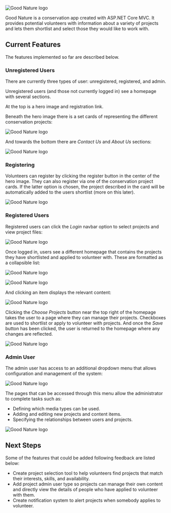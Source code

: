 ![Good Nature logo](GoodNature/wwwroot/images/home.png)


Good Nature is a conservation app created with ASP.NET Core MVC. It provides potential volunteers
with information about a variety of projects and lets them shortlist and select those they would 
like to work with.

## Current Features

The features implemented so far are described below.

### Unregistered Users

There are currently three types of user: unregistered, registered, and admin.

Unregistered users (and those not currently logged in) see a homepage with
several sections. 

At the top is a hero image and registration link.

Beneath the hero image there is a set cards of representing the different conservation projects:

![Good Nature logo](GoodNature/wwwroot/images/projects.png)

And towards the bottom there are *Contact Us* and *About Us* sections: 

![Good Nature logo](GoodNature/wwwroot/images/contact.png)

### Registering

Volunteers can register by clicking the register button in the center of the hero image. They can
also register via one of the conservation project cards. If the latter option is chosen,
the project described in the card will be automatically added to the users shortlist (more on this later).

![Good Nature logo](GoodNature/wwwroot/images/register.png)

### Registered Users

Registered users can click the *Login* navbar option to select projects and view project files:

![Good Nature logo](GoodNature/wwwroot/images/login.png)

Once logged in, users see a different homepage that contains the projects they have
shortlisted and applied to volunteer with. These are formatted as a collapsible list:

![Good Nature logo](GoodNature/wwwroot/images/collapsed.png)

![Good Nature logo](GoodNature/wwwroot/images/expanded.png)

And clicking an item displays the relevant content:

![Good Nature logo](GoodNature/wwwroot/images/bumblebeevid.png)

Clicking the *Choose Projects* button near the top right of the homepage takes the user
to a page where they can manage their projects. Checkboxes are used to shortlist or apply
to volunteer with projects. And once the *Save* button has been clicked, the user is
returned to the homepage where any changes are reflected.

![Good Nature logo](GoodNature/wwwroot/images/select.png)

### Admin User

The admin user has access to an additional dropdown menu that allows configuration
and management of the system:

![Good Nature logo](GoodNature/wwwroot/images/adminmenu.png)

The pages that can be accessed through this menu allow the administrator to complete tasks
such as:

- Defining which media types can be used. 
- Adding and editing new projects and content items. 
- Specifying the relationships between users and projects.

![Good Nature logo](GoodNature/wwwroot/images/adminscreens.png)

## Next Steps

Some of the features that could be added following feedback are listed below:

- Create project selection tool to help volunteers find projects that match
their interests, skills, and availability.
- Add project admin user type so projects can manage their own content 
and directly view the details of people who have applied to volunteer with them.
- Create notification system to alert projects when somebody applies to volunteer.